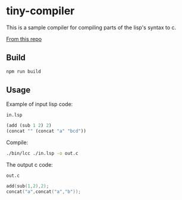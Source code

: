 # tiny-compiler

This is a sample compiler for compiling parts of the lisp's syntax to c.

[From this repo](https://github.com/jamiebuilds/the-super-tiny-compiler)

## Build

```sh
npm run build
```

## Usage

Example of input lisp code:

`in.lsp`

```lsp
(add (sub 1 2) 2)
(concat "" (concat "a" "bcd"))
```
Compile:

```sh
./bin/lcc ./in.lsp -o out.c
```

The output c code:

`out.c`

```c
add(sub(1,2),2);
concat("a",concat("a","b"));
```